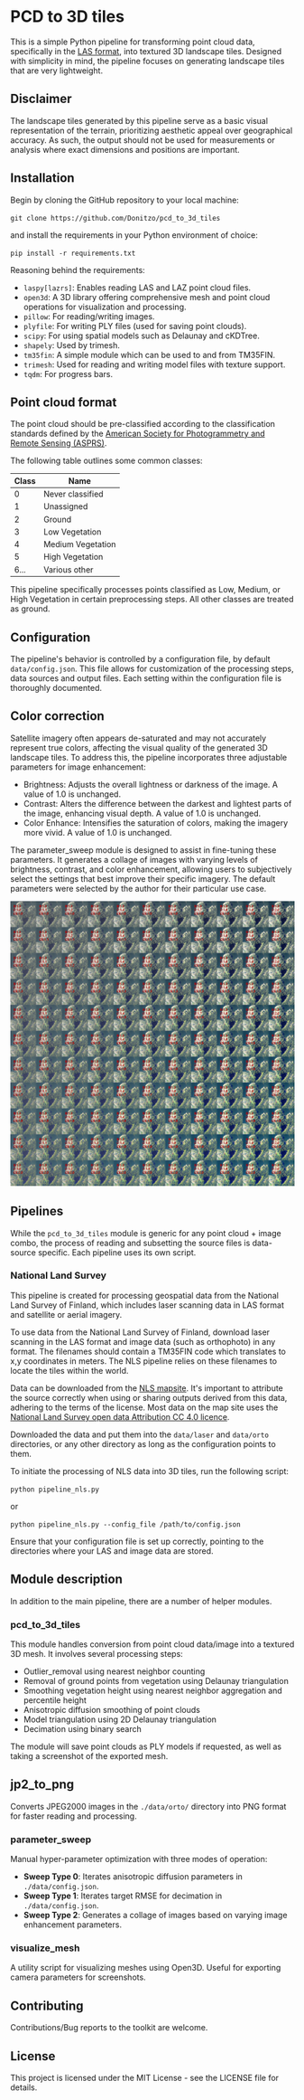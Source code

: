 # PCD to 3D tiles

This is a simple Python pipeline for transforming point cloud data, specifically in the [LAS format](https://en.wikipedia.org/wiki/LAS_file_format), into textured 3D landscape tiles. Designed with simplicity in mind, the pipeline focuses on generating landscape tiles that are very lightweight.

## Disclaimer

The landscape tiles generated by this pipeline serve as a basic visual representation of the terrain, prioritizing aesthetic appeal over geographical accuracy. As such, the output should not be used for measurements or analysis where exact dimensions and positions are important.

## Installation

Begin by cloning the GitHub repository to your local machine:

`git clone https://github.com/Donitzo/pcd_to_3d_tiles`

and install the requirements in your Python environment of choice:

`pip install -r requirements.txt`

Reasoning behind the requirements:

  - `laspy[lazrs]`: Enables reading LAS and LAZ point cloud files.
  - `open3d`: A 3D library offering comprehensive mesh and point cloud operations for visualization and processing.
  - `pillow`: For reading/writing images.
  - `plyfile`: For writing PLY files (used for saving point clouds).
  - `scipy`: For using spatial models such as Delaunay and cKDTree.
  - `shapely`: Used by trimesh.
  - `tm35fin`: A simple module which can be used to and from TM35FIN.
  - `trimesh`: Used for reading and writing model files with texture support.
  - `tqdm`: For progress bars.

## Point cloud format

The point cloud should be pre-classified according to the classification standards defined by the [American Society for Photogrammetry and Remote Sensing (ASPRS)](https://www.asprs.org/wp-content/uploads/2019/03/LAS_1_4_r14.pdf).

The following table outlines some common classes:

| Class | Name             |
|-------|------------------|
| 0     | Never classified |
| 1     | Unassigned       |
| 2     | Ground           |
| 3     | Low Vegetation   |
| 4     | Medium Vegetation|
| 5     | High Vegetation  |
| 6...  | Various other    |

This pipeline specifically processes points classified as Low, Medium, or High Vegetation in certain preprocessing steps. All other classes are treated as ground.

## Configuration

The pipeline's behavior is controlled by a configuration file, by default `data/config.json`. This file allows for customization of the processing steps, data sources and output files. Each setting within the configuration file is thoroughly documented.

## Color correction

Satellite imagery often appears de-saturated and may not accurately represent true colors, affecting the visual quality of the generated 3D landscape tiles. To address this, the pipeline incorporates three adjustable parameters for image enhancement:

  - Brightness: Adjusts the overall lightness or darkness of the image. A value of 1.0 is unchanged.
  - Contrast: Alters the difference between the darkest and lightest parts of the image, enhancing visual depth. A value of 1.0 is unchanged.
  - Color Enhance: Intensifies the saturation of colors, making the imagery more vivid. A value of 1.0 is unchanged.

The parameter_sweep module is designed to assist in fine-tuning these parameters. It generates a collage of images with varying levels of brightness, contrast, and color enhancement, allowing users to subjectively select the settings that best improve their specific imagery. The default parameters were selected by the author for their particular use case.

![Sample collage](https://github.com/Donitzo/pcd_to_3d_tiles/blob/main/data/sweep/sample_collage.png)

## Pipelines

While the `pcd_to_3d_tiles` module is generic for any point cloud + image combo, the process of reading and subsetting the source files is data-source specific. Each pipeline uses its own script.

### National Land Survey

This pipeline is created for processing geospatial data from the National Land Survey of Finland, which includes laser scanning data in LAS format and satellite or aerial imagery. 

To use data from the National Land Survey of Finland, download laser scanning in the LAS format and image data (such as orthophoto) in any format. The filenames should contain a TM35FIN code which translates to x,y coordinates in meters. The NLS pipeline relies on these filenames to locate the tiles within the world.

Data can be downloaded from the [NLS mapsite](https://www.maanmittauslaitos.fi/en/e-services/mapsite). It's important to attribute the source correctly when using or sharing outputs derived from this data, adhering to the terms of the license. Most data on the map site uses the [National Land Survey open data Attribution CC 4.0 licence](https://www.maanmittauslaitos.fi/en/opendata-licence-cc40).

Downloaded the data and put them into the `data/laser` and `data/orto` directories, or any other directory as long as the configuration points to them.

To initiate the processing of NLS data into 3D tiles, run the following script:

`python pipeline_nls.py`

or

`python pipeline_nls.py --config_file /path/to/config.json`

Ensure that your configuration file is set up correctly, pointing to the directories where your LAS and image data are stored.

## Module description

In addition to the main pipeline, there are a number of helper modules.

### pcd_to_3d_tiles

This module handles conversion from point cloud data/image into a textured 3D mesh. It involves several processing steps:
  - Outlier_removal using nearest neighbor counting
  - Removal of ground points from vegetation using Delaunay triangulation
  - Smoothing vegetation height using nearest neighbor aggregation and percentile height
  - Anisotropic diffusion smoothing of point clouds
  - Model triangulation using 2D Delaunay triangulation
  - Decimation using binary search

The module will save point clouds as PLY models if requested, as well as taking a screenshot of the exported mesh.

## jp2_to_png

Converts JPEG2000 images in the `./data/orto/` directory into PNG format for faster reading and processing.

### parameter_sweep

Manual hyper-parameter optimization with three modes of operation:
  - **Sweep Type 0**: Iterates anisotropic diffusion parameters in `./data/config.json`.
  - **Sweep Type 1**: Iterates target RMSE for decimation in `./data/config.json`.
  - **Sweep Type 2**: Generates a collage of images based on varying image enhancement parameters.

### visualize_mesh

A utility script for visualizing meshes using Open3D. Useful for exporting camera parameters for screenshots.

## Contributing

Contributions/Bug reports to the toolkit are welcome.

## License

This project is licensed under the MIT License - see the LICENSE file for details.
